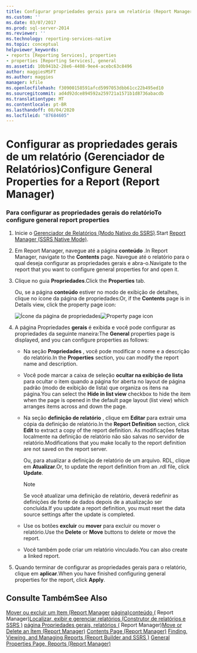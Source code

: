```yaml
---
title: Configurar propriedades gerais para um relatório (Report Manager) | Microsoft Docs
ms.custom: ''
ms.date: 03/07/2017
ms.prod: sql-server-2014
ms.reviewer: ''
ms.technology: reporting-services-native
ms.topic: conceptual
helpviewer_keywords:
- reports [Reporting Services], properties
- properties [Reporting Services], general
ms.assetid: 10b941b2-28e6-4408-9ee4-acebc63c8496
author: maggiesMSFT
ms.author: maggies
manager: kfile
ms.openlocfilehash: f30900158591afcd5997053dbb61cc22b495ed10
ms.sourcegitcommit: ad4d92dce894592a259721a1571b1d8736abacdb
ms.translationtype: MT
ms.contentlocale: pt-BR
ms.lasthandoff: 08/04/2020
ms.locfileid: "87684605"
---
```

# <a name="configure-general-properties-for-a-report-report-manager"></a><span data-ttu-id="d8fed-102">Configurar as propriedades gerais de um relatório (Gerenciador de Relatórios)</span><span class="sxs-lookup"><span data-stu-id="d8fed-102">Configure General Properties for a Report (Report Manager)</span></span>
  
### <a name="to-configure-general-report-properties"></a><span data-ttu-id="d8fed-103">Para configurar as propriedades gerais do relatório</span><span class="sxs-lookup"><span data-stu-id="d8fed-103">To configure general report properties</span></span>

1.  <span data-ttu-id="d8fed-104">Inicie o [Gerenciador de Relatórios &#40;Modo Nativo do SSRS&#41;](../../2014/reporting-services/report-manager-ssrs-native-mode.md).</span><span class="sxs-lookup"><span data-stu-id="d8fed-104">Start [Report Manager  &#40;SSRS Native Mode&#41;](../../2014/reporting-services/report-manager-ssrs-native-mode.md).</span></span>

2.  <span data-ttu-id="d8fed-105">Em Report Manager, navegue até a página **conteúdo** .</span><span class="sxs-lookup"><span data-stu-id="d8fed-105">In Report Manager, navigate to the **Contents** page.</span></span> <span data-ttu-id="d8fed-106">Navegue até o relatório para o qual deseja configurar as propriedades gerais e abra-o.</span><span class="sxs-lookup"><span data-stu-id="d8fed-106">Navigate to the report that you want to configure general properties for and open it.</span></span>

3.  <span data-ttu-id="d8fed-107">Clique no guia **Propriedades**.</span><span class="sxs-lookup"><span data-stu-id="d8fed-107">Click the **Properties** tab.</span></span>

     <span data-ttu-id="d8fed-108">Ou, se a página **conteúdo** estiver no modo de exibição de detalhes, clique no ícone da página de propriedades:</span><span class="sxs-lookup"><span data-stu-id="d8fed-108">Or, if the **Contents** page is in Details view, click the property page icon:</span></span>

     <span data-ttu-id="d8fed-109">![Ícone da página de propriedades](media/prop.gif "Ícone da página de propriedades")</span><span class="sxs-lookup"><span data-stu-id="d8fed-109">![Property page icon](media/prop.gif "Property page icon")</span></span>

4.  <span data-ttu-id="d8fed-110">A página Propriedades **gerais** é exibida e você pode configurar as propriedades da seguinte maneira:</span><span class="sxs-lookup"><span data-stu-id="d8fed-110">The **General** properties page is displayed, and you can configure properties as follows:</span></span>

    -   <span data-ttu-id="d8fed-111">Na seção **Propriedades** , você pode modificar o nome e a descrição do relatório.</span><span class="sxs-lookup"><span data-stu-id="d8fed-111">In the **Properties** section, you can modify the report name and description.</span></span>

    -   <span data-ttu-id="d8fed-112">Você pode marcar a caixa de seleção **ocultar na exibição de lista** para ocultar o item quando a página for aberta no layout de página padrão (modo de exibição de lista) que organiza os itens na página.</span><span class="sxs-lookup"><span data-stu-id="d8fed-112">You can select the **Hide in list view** checkbox to hide the item when the page is opened in the default page layout (list view) which arranges items across and down the page.</span></span>

    -   <span data-ttu-id="d8fed-113">Na seção **definição de relatório** , clique em **Editar** para extrair uma cópia da definição de relatório.</span><span class="sxs-lookup"><span data-stu-id="d8fed-113">In the **Report Definition** section, click **Edit** to extract a copy of the report definition.</span></span> <span data-ttu-id="d8fed-114">As modificações feitas localmente na definição de relatório não são salvas no servidor de relatório.</span><span class="sxs-lookup"><span data-stu-id="d8fed-114">Modifications that you make locally to the report definition are not saved on the report server.</span></span>

         <span data-ttu-id="d8fed-115">Ou, para atualizar a definição de relatório de um arquivo. RDL, clique em **Atualizar**.</span><span class="sxs-lookup"><span data-stu-id="d8fed-115">Or, to update the report definition from an .rdl file, click **Update**.</span></span>

        > [!NOTE]
        >  <span data-ttu-id="d8fed-116">Se você atualizar uma definição de relatório, deverá redefinir as definições de fonte de dados depois de a atualização ser concluída.</span><span class="sxs-lookup"><span data-stu-id="d8fed-116">If you update a report definition, you must reset the data source settings after the update is completed.</span></span>

    -   <span data-ttu-id="d8fed-117">Use os botões **excluir** ou **mover** para excluir ou mover o relatório.</span><span class="sxs-lookup"><span data-stu-id="d8fed-117">Use the **Delete** or **Move** buttons to delete or move the report.</span></span>

    -   <span data-ttu-id="d8fed-118">Você também pode criar um relatório vinculado.</span><span class="sxs-lookup"><span data-stu-id="d8fed-118">You can also create a linked report.</span></span>

5.  <span data-ttu-id="d8fed-119">Quando terminar de configurar as propriedades gerais para o relatório, clique em **aplicar**.</span><span class="sxs-lookup"><span data-stu-id="d8fed-119">When you have finished configuring general properties for the report, click **Apply**.</span></span>

## <a name="see-also"></a><span data-ttu-id="d8fed-120">Consulte Também</span><span class="sxs-lookup"><span data-stu-id="d8fed-120">See Also</span></span>
 <span data-ttu-id="d8fed-121">[Mover ou excluir um Item &#40;Report Manager](report-server/move-or-delete-an-item-report-manager.md) [página&#41;conteúdo &#40;](../../2014/reporting-services/contents-page-report-manager.md) Report Manager&#41;[Localizar, exibir e gerenciar relatórios &#40;Construtor de relatórios e SSRS &#41;](report-builder/finding-viewing-and-managing-reports-report-builder-and-ssrs.md) [página Propriedades gerais, relatórios &#40;](../../2014/reporting-services/general-properties-page-reports-report-manager.md) Report Manager&#41;</span><span class="sxs-lookup"><span data-stu-id="d8fed-121">[Move or Delete an Item &#40;Report Manager&#41;](report-server/move-or-delete-an-item-report-manager.md) [Contents Page &#40;Report Manager&#41;](../../2014/reporting-services/contents-page-report-manager.md) [Finding, Viewing, and Managing Reports &#40;Report Builder and SSRS &#41;](report-builder/finding-viewing-and-managing-reports-report-builder-and-ssrs.md) [General Properties Page, Reports &#40;Report Manager&#41;](../../2014/reporting-services/general-properties-page-reports-report-manager.md)</span></span>


